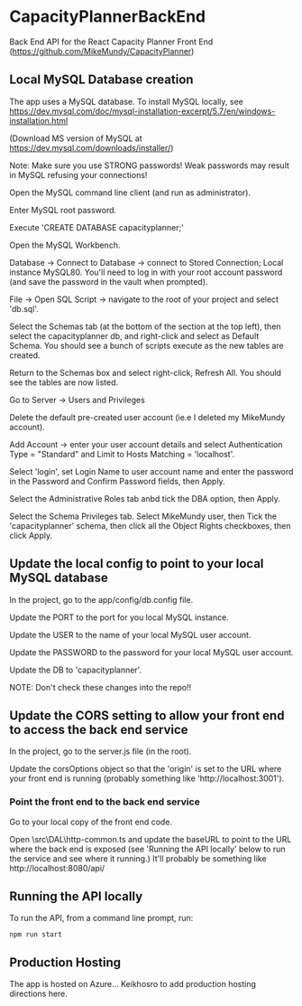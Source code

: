 # CapacityPlannerBackEnd
Back End API for the React Capacity Planner Front End (https://github.com/MikeMundy/CapacityPlanner)

## Local MySQL Database creation

The app uses a MySQL database. To install MySQL locally, see https://dev.mysql.com/doc/mysql-installation-excerpt/5.7/en/windows-installation.html

(Download MS version of MySQL at https://dev.mysql.com/downloads/installer/)

Note: Make sure you use STRONG passwords! Weak passwords may result in MySQL refusing your connections!

Open the MySQL command line client (and run as administrator). 

Enter MySQL root password. 

Execute 'CREATE DATABASE capacityplanner;'

Open the MySQL Workbench.

Database -> Connect to Database -> connect to Stored Connection; Local instance MySQL80. You'll need to log in with your root account password (and save the password in the vault when prompted).

File -> Open SQL Script -> navigate to the root of your project and select 'db.sql'. 

Select the Schemas tab (at the bottom of the section at the top left), then select the capacityplanner db, and right-click and select as Default Schema. You should see a bunch of scripts execute as the new tables are created. 

Return to the Schemas box and select right-click, Refresh All. You should see the tables are now listed. 

Go to Server -> Users and Privileges

Delete the default pre-created user account (ie.e I deleted my MikeMundy account).

Add Account -> enter your user account details and select Authentication Type = "Standard" and Limit to Hosts Matching = 'localhost'. 

Select 'login', set Login Name to user account name and enter the password in the Password and Confirm Password fields, then Apply. 

Select the Administrative Roles tab anbd tick the DBA option, then Apply.  

Select the Schema Privileges tab. Select MikeMundy user, then Tick the 'capacityplanner' schema, then click all the Object Rights checkboxes, then click Apply. 

## Update the local config to point to your local MySQL database

In the project, go to the app/config/db.config file. 

Update the PORT to the port for you local MySQL instance. 

Update the USER to the name of your local MySQL user account.

Update the PASSWORD to the password for your local MySQL user account.

Update the DB to 'capacityplanner'.


NOTE: Don't check these changes into the repo!!

## Update the CORS setting to allow your front end to access the back end service

In the project, go to the server.js file (in the root).

Update the corsOptions object so that the 'origin' is set to the URL where your front end is running (probably something like 'http://localhost:3001').

### Point the front end to the back end service

Go to your local copy of the front end code. 

Open \src\DAL\http-common.ts and update the baseURL to point to the URL where the back end is exposed (see 'Running the API locally' below to run the 
service and see where it running.) It'll probably be something like http://localhost:8080/api/ 

## Running the API locally

To run the API, from a command line prompt, run:

`npm run start`

## Production Hosting

The app is hosted on Azure... Keikhosro to add production hosting directions here.
